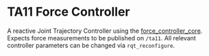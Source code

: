 # TA11 Force Controller

A reactive Joint Trajectory Controller using the [force_controller_core](https://github.com/llach/force_controller_core).
Expects force measurements to be published on `/ta11`.
All relevant controller parameters can be changed via `rqt_reconfigure`.